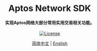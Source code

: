 <h1 align="center">
    Aptos Network SDK
</h1>
<h4 align="center">
实现Aptos网络大部分常用实用交易相关功能。
</h4>
<p align="center">
  <a href="https://github.com/0xhappyboy/raydium-sdk/LICENSE"><img src="https://img.shields.io/badge/License-GPL3.0-d1d1f6.svg?style=flat&labelColor=1C2C2E&color=BEC5C9&logo=googledocs&label=license&logoColor=BEC5C9" alt="License"></a>
</p>
<p align="center">
<a href="./README_zh-CN.md">简体中文</a> | <a href="./README.md">English</a>
</p>